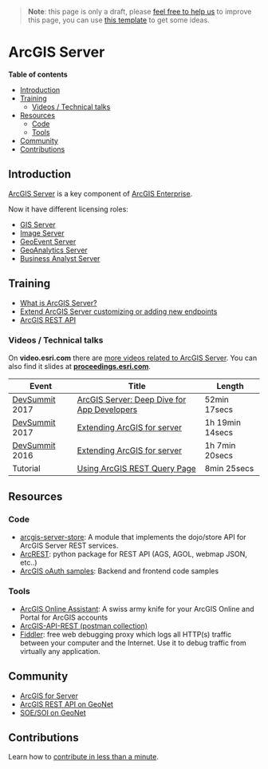 > **Note**: this page is only a draft, please [feel free to help us](#contributions) to improve this page, you can use [this template](https://github.com/esri-es/awesome-arcgis/blob/master/RESOURCE_PAGE_TEMPLATE.md) to get some ideas.

# ArcGIS Server

<!-- START doctoc generated TOC please keep comment here to allow auto update -->
<!-- DON'T EDIT THIS SECTION, INSTEAD RE-RUN doctoc TO UPDATE -->
**Table of contents**

- [Introduction](#introduction)
- [Training](#training)
  - [Videos / Technical talks](#videos--technical-talks)
- [Resources](#resources)
  - [Code](#code)
  - [Tools](#tools)
- [Community](#community)
- [Contributions](#contributions)

<!-- END doctoc generated TOC please keep comment here to allow auto update -->

## Introduction
[ArcGIS Server](http://server.arcgis.com/en/server/) is a key component of [ArcGIS Enterprise](../README.md).

Now it have different licensing roles:
  * [GIS Server](http://server.arcgis.com/en/server/latest/get-started/windows/what-is-arcgis-gis-server-.htm)
  * [Image Server](arcgis-server/image-server/README.md)
  * [GeoEvent Server](arcgis-server/geoevent-server/README.md)
  * [GeoAnalytics Server](./geoanalytics-server/README.md)
  * [Business Analyst Server](http://server.arcgis.com/en/server/latest/get-started/windows/what-is-arcgis-business-analyst-server-.htm)

## Training

* [What is ArcGIS Server?](http://server.arcgis.com/en/server/latest/get-started/linux/what-is-arcgis-for-server-.htm)
* [Extend ArcGIS Server customizing or adding new endpoints](http://server.arcgis.com/en/server/latest/publish-services/linux/about-extending-services.htm)
* [ArcGIS REST API](../../../../esri/open-vision/open-specifications/arcgis-rest-api/README.md)

### Videos / Technical talks

On **video.esri.com** there are [more videos related to ArcGIS Server](http://www.esri.com/videos/search?q=%22arcgis%server%22#?sortby=relevance&channels=esri,Events,ArcGIS,Industries,ArcGIS,esri). You can also find it slides at [**proceedings.esri.com**](https://www.google.es/webhp?sourceid=chrome-instant&ion=1&espv=2&ie=UTF-8#q=arcgis+server+site:proceedings.esri.com).

|Event|Title|Length|
|---|---|---|
|[DevSummit](http://www.esri.com/events/devsummit) 2017|[ArcGIS Server: Deep Dive for App Developers](https://www.youtube.com/watch?v=oY5clzDi5MI&list=PLaPDDLTCmy4Z844nQ0aFdRCTICoNDPf7E&index=96)|52min 17secs
|[DevSummit](http://www.esri.com/events/devsummit) 2017|[Extending ArcGIS for server](https://www.youtube.com/watch?v=GVveb9JiMmw&list=PLaPDDLTCmy4Z844nQ0aFdRCTICoNDPf7E&index=89)|1h 19min 14secs
|[DevSummit](http://www.esri.com/events/devsummit) 2016|[Extending ArcGIS for server](http://www.esri.com/videos/watch?videoid=5068&channelid=LegacyVideo&isLegacy=true&title=extending-arcgis-for-server)|1h 7min 20secs
|Tutorial|[Using ArcGIS REST Query Page](http://odoe.net/blog/using-arcgis-rest-query-page/)|8min 25secs

## Resources

### Code

* [arcgis-server-store](https://github.com/thollingshead/arcgis-server-store):
A module that implements the dojo/store API for ArcGIS Server REST services.
* [ArcREST](https://github.com/Esri/ArcREST): python package for REST API (AGS, AGOL, webmap JSON, etc..)
* [ArcGIS oAuth samples](https://github.com/esri-es/arcgis-oauth-samples): Backend and frontend code samples

### Tools

* [ArcGIS Online Assistant](https://github.com/Esri/ago-assistant): A swiss army knife for your ArcGIS Online and Portal for ArcGIS accounts
* [ArcGIS-API-REST (postman collection)](https://github.com/esri-es/ArcGIS-REST-API)
* [Fiddler](http://www.telerik.com/fiddler): free web debugging proxy which logs all HTTP(s) traffic between your computer and the Internet. Use it to debug traffic from virtually any application.

## Community

* [ArcGIS for Server](https://community.esri.com/community/gis/enterprise-gis/arcgis-for-server)
* [ArcGIS REST API on GeoNet](https://community.esri.com/community/developers/web-developers/arcgis-rest-api)
* [SOE/SOI on GeoNet](https://community.esri.com/groups/server-object-extensions-server-object-interceptors)

## Contributions

Learn how to [contribute in less than a minute](https://github.com/hhkaos/awesome-arcgis/blob/master/CONTRIBUTING.md).